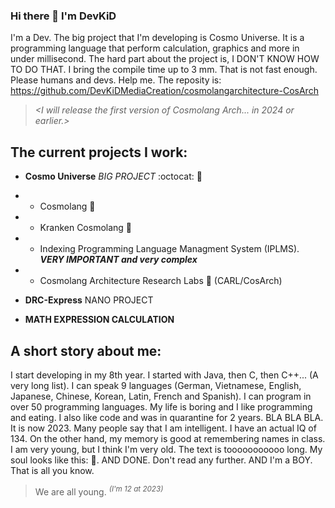 ### Hi there 👋 I'm DevKiD

I'm a Dev. The big project that I'm developing is Cosmo Universe. It is a programming language that perform calculation, graphics and more in under millisecond. The hard part about the project is, I DON'T KNOW HOW TO DO THAT. I bring the compile time up to 3 mm. That is not fast enough. Please humans and devs. Help me. The reposity is: https://github.com/DevKiDMediaCreation/cosmolangarchitecture-CosArch

> _<I will release the first version of Cosmolang Arch... in 2024 or earlier.>_

## The current projects I work:
- **Cosmo Universe** *BIG PROJECT* :octocat: 🥇
- * Cosmolang 🦄
- * Kranken Cosmolang 🐙
- * Indexing Programming Language Managment System (IPLMS). ***VERY IMPORTANT and very complex***
- * Cosmolang Architecture Research Labs 🥼 (CARL/CosArch)

- **DRC-Express** NANO PROJECT

-  **MATH EXPRESSION CALCULATION**

## A short story about me:
I start developing in my 8th year. I started with Java, then C, then C++... (A very long list).
I can speak 9 languages (German, Vietnamese, English, Japanese, Chinese, Korean, Latin, French and Spanish). I can program in over 50 programming languages. My life is boring and I like programming and eating. I also like code and was in quarantine for 2 years. BLA BLA BLA. It is now 2023. Many people say that I am intelligent. I have an actual IQ of 134. On the other hand, my memory is good at remembering names in class. I am very young, but I think I'm very old. The text is tooooooooooo long. My soul looks like this: 🖤. AND DONE. Don't read any further. AND I'm a BOY. That is all you know.

> We are all young. <sup>*(I'm 12 at 2023)*</sup>
